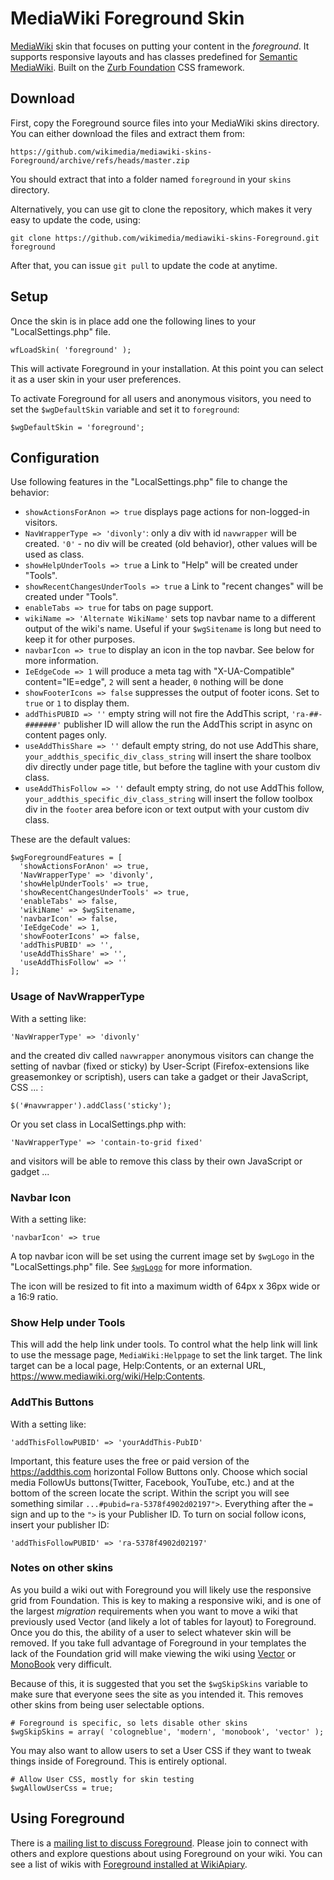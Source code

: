 # MediaWiki Foreground Skin

[MediaWiki](https://www.mediawiki.org) skin that focuses on putting your content in the *foreground*. It supports
responsive layouts and has classes predefined for [Semantic MediaWiki](https://www.semantic-mediawiki.org/).
Built on the [Zurb Foundation](http://foundation.zurb.com) CSS framework.

## Download

First, copy the Foreground source files into your MediaWiki skins directory. You can either download the files and
extract them from:

    https://github.com/wikimedia/mediawiki-skins-Foreground/archive/refs/heads/master.zip

You should extract that into a folder named `foreground` in your `skins` directory.

Alternatively, you can use git to clone the repository, which makes it very easy to update the code, using:

    git clone https://github.com/wikimedia/mediawiki-skins-Foreground.git foreground

After that, you can issue `git pull` to update the code at anytime.

## Setup

Once the skin is in place add one the following lines to your "LocalSettings.php" file.

	wfLoadSkin( 'foreground' );

This will activate Foreground in your installation. At this point you can select it as a user skin in your user preferences.

To activate Foreground for all users and anonymous visitors, you need to set the `$wgDefaultSkin` variable and set it to
`foreground`:

    $wgDefaultSkin = 'foreground';

## Configuration

Use following features in the "LocalSettings.php" file to change the behavior:

- `showActionsForAnon => true` displays page actions for non-logged-in visitors.
- `NavWrapperType => 'divonly'`: only a div with id `navwrapper` will be created. `'0'` - no div will be created (old behavior), other values will be used as class.
- `showHelpUnderTools => true` a Link to "Help" will be created under "Tools".
- `showRecentChangesUnderTools => true` a Link to "recent changes" will be created under "Tools".
- `enableTabs => true` for tabs on page support.
- `wikiName => 'Alternate WikiName'` sets top navbar name to a different output of the wiki's name. Useful if your `$wgSitename` is long but need to keep it for other purposes.
- `navbarIcon => true` to display an icon in the top navbar. See below for more information.
- `IeEdgeCode => 1` will produce a meta tag with "X-UA-Compatible" content="IE=edge", `2` will sent a header, `0` nothing will be done
- `showFooterIcons => false` suppresses the output of footer icons. Set to `true` or `1` to display them.
- `addThisPUBID => ''` empty string will not fire the AddThis script, `'ra-##-#######'` publisher ID will allow the run the AddThis script in async on content pages only.
- `useAddThisShare => ''` default empty string, do not use AddThis share, `your_addthis_specific_div_class_string` will insert the share toolbox div directly under page title, but before the tagline with your custom div class.
- `useAddThisFollow => ''` default empty string, do not use AddThis follow, `your_addthis_specific_div_class_string` will insert the follow toolbox div in the `footer` area before icon or text output with your custom div class.

These are the default values:

    $wgForegroundFeatures = [
      'showActionsForAnon' => true,
      'NavWrapperType' => 'divonly',
      'showHelpUnderTools' => true,
      'showRecentChangesUnderTools' => true,
      'enableTabs' => false,
      'wikiName' => $wgSitename,
      'navbarIcon' => false,
      'IeEdgeCode' => 1,
      'showFooterIcons' => false,
	  'addThisPUBID' => '',
	  'useAddThisShare' => '',
	  'useAddThisFollow' => ''
    ];

### Usage of NavWrapperType

With a setting like:

    'NavWrapperType' => 'divonly'

and the created div called `navwrapper` anonymous visitors can change the setting of navbar (fixed or sticky) by
User-Script (Firefox-extensions like greasemonkey or scriptish), users can take a gadget or their JavaScript, CSS ... :

    $('#navwrapper').addClass('sticky');


Or you set class in LocalSettings.php with:

    'NavWrapperType' => 'contain-to-grid fixed'

and visitors will be able to remove this class by their own JavaScript or gadget ...

### Navbar Icon

With a setting like:

    'navbarIcon' => true

A top navbar icon will be set using the current image set by `$wgLogo` in the "LocalSettings.php" file. See
[`$wgLogo`](https://www.mediawiki.org/wiki/Manual:$wgLogo) for more information.

The icon will be resized to fit into a maximum width of 64px x 36px wide or a 16:9 ratio.

### Show Help under Tools

This will add the help link under tools. To control what the help link will link to use the message page,
`MediaWiki:Helppage` to set the link target. The link target can be a local page, Help:Contents, or an external URL,
https://www.mediawiki.org/wiki/Help:Contents.

### AddThis Buttons

With a setting like:

    'addThisFollowPUBID' => 'yourAddThis-PubID'

Important, this feature uses the free or paid version of the https://addthis.com horizontal Follow Buttons only.
Choose which social media FollowUs buttons(Twitter, Facebook, YouTube, etc.) and at the bottom of the screen locate
the script. Within the script you will see something similar `...#pubid=ra-5378f4902d02197">`. Everything after
the `=` sign and up to the `">` is your Publisher ID. To turn on social follow icons, insert your publisher ID:

    'addThisFollowPUBID' => 'ra-5378f4902d02197'


### Notes on other skins

As you build a wiki out with Foreground you will likely use the responsive grid from Foundation. This is key to making a
responsive wiki, and is one of the largest _migration_ requirements when you want to move a wiki that previously used
Vector (and likely a lot of tables for layout) to Foreground. Once you do this, the ability of a user to select whatever
skin will be removed. If you take full advantage of Foreground in your templates the lack of the Foundation grid will
make viewing the wiki using [Vector](https://wikiapiary.com/wiki/Skin:Vector) or
[MonoBook](https://wikiapiary.com/wiki/Skin:MonoBook) very difficult.

Because of this, it is suggested that you set the `$wgSkipSkins` variable to make sure that everyone sees the site as
you intended it. This removes other skins from being user selectable options.

    # Foreground is specific, so lets disable other skins
    $wgSkipSkins = array( 'cologneblue', 'modern', 'monobook', 'vector' );

You may also want to allow users to set a User CSS if they want to tweak things inside of Foreground. This is entirely
optional.

    # Allow User CSS, mostly for skin testing
    $wgAllowUserCss = true;

## Using Foreground

There is a [mailing list to discuss Foreground](https://lists.wikimedia.org/postorius/lists/foreground.lists.wikimedia.org/).
Please join to connect with others and explore questions about using Foreground on your wiki. You can see a list of wikis
with [Foreground installed at WikiApiary](https://wikiapiary.com/wiki/Skin:Foreground).
